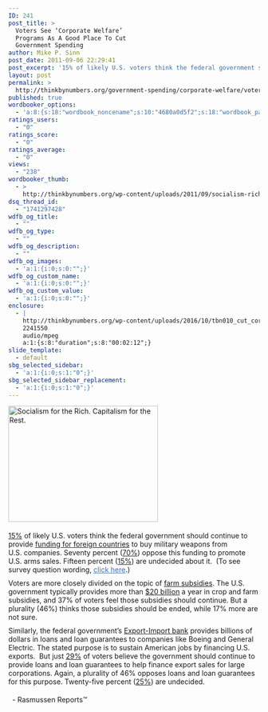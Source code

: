 ```yaml
---
ID: 241
post_title: >
  Voters See ‘Corporate Welfare’
  Programs As A Good Place To Cut
  Government Spending
author: Mike P. Sinn
post_date: 2011-09-06 22:29:41
post_excerpt: '15% of likely U.S. voters think the federal government should continue to provide funding for foreign countries to buy military weapons from U.S. companies. Seventy percent (70%) oppose this funding to promote U.S. arms sales.'
layout: post
permalink: >
  http://thinkbynumbers.org/government-spending/corporate-welfare/voters-cu-corporate-welfare-programs-as-a-good-place-to-cut-government-spending-rasmussen-reports/
published: true
wordbooker_options:
  - 'a:8:{s:18:"wordbook_noncename";s:10:"4680a0d5f2";s:18:"wordbook_page_post";s:4:"-100";s:18:"wordbook_orandpage";s:1:"2";s:23:"wordbook_default_author";s:1:"2";s:23:"wordbook_extract_length";s:2:"10";s:19:"wordbook_actionlink";s:3:"100";s:18:"wordbook_attribute";s:0:"";s:29:"wordbooker_status_update_text";s:0:"";}'
ratings_users:
  - "0"
ratings_score:
  - "0"
ratings_average:
  - "0"
views:
  - "238"
wordbooker_thumb:
  - >
    http://thinkbynumbers.org/wp-content/uploads/2011/09/socialism-rich-90x90.jpg
dsq_thread_id:
  - "1741297428"
wdfb_og_title:
  - ""
wdfb_og_type:
  - ""
wdfb_og_description:
  - ""
wdfb_og_images:
  - 'a:1:{i:0;s:0:"";}'
wdfb_og_custom_name:
  - 'a:1:{i:0;s:0:"";}'
wdfb_og_custom_value:
  - 'a:1:{i:0;s:0:"";}'
enclosure:
  - |
    http://thinkbynumbers.org/wp-content/uploads/2016/10/tbn010_cut_corporate_welfare.mp3
    2241550
    audio/mpeg
    a:1:{s:8:"duration";s:8:"00:02:12";}
slide_template:
  - default
sbg_selected_sidebar:
  - 'a:1:{i:0;s:1:"0";}'
sbg_selected_sidebar_replacement:
  - 'a:1:{i:0;s:1:"0";}'
---
```

<span class="Apple-style-span" style="line-height: 18px;"><img class="size-medium wp-image-245 alignleft" style="border-style: initial; border-color: initial;" title="Socialism for the Rich. Capitalism for the Rest." src="http://thinkbynumbers.org/wp-content/uploads/2011/09/socialism-rich-300x232.jpg" alt="Socialism for the Rich. Capitalism for the Rest." width="300" height="232" /></span>

<p style="margin-top: 0px; margin-bottom: 0px; padding-top: 5px; padding-bottom: 5px;"><a href="http://www.rasmussenreports.com/public_content/politics/general_politics/august_2011/voters_see_these_corporate_welfare_programs_as_a_good_place_to_cut_government_spending">15%</a> of likely U.S. voters think the federal government should continue to provide <a href="https://www.amazon.com/gp/product/0745642411/ref=as_li_qf_sp_asin_il_tl?ie=UTF8&amp;camp=1789&amp;creative=9325&amp;creativeASIN=0745642411&amp;linkCode=as2&amp;tag=quant08-20" target="_blank">funding for foreign countries</a> to buy military weapons from U.S. <span class="Apple-style-span" style="line-height: normal;">companies. Seventy percent (<a href="http://www.rasmussenreports.com/public_content/politics/general_politics/august_2011/voters_see_these_corporate_welfare_programs_as_a_good_place_to_cut_government_spending">70%</a>) oppose this funding to promote U.S. arms sales. Fifteen percent (<a href="http://www.rasmussenreports.com/public_content/politics/general_politics/august_2011/voters_see_these_corporate_welfare_programs_as_a_good_place_to_cut_government_spending">15%</a>) are undecided about it.  (To see survey question wording, <a style="color: #3e72ae;" href="http://www.rasmussenreports.com/public_content/politics/questions/pt_survey_questions/august_2011/questions_corporate_welfare_august_11_12_2011" target="_self">click here</a>.)</span></p>

<p style="margin-top: 0px; margin-bottom: 0px; padding-top: 5px; padding-bottom: 5px;">Voters are more closely divided on the topic of <a href="https://www.amazon.com/gp/product/B005ZH34ZQ/ref=as_li_qf_sp_asin_il_tl?ie=UTF8&amp;camp=1789&amp;creative=9325&amp;creativeASIN=B005ZH34ZQ&amp;linkCode=as2&amp;tag=quant08-20" target="_blank">farm subsidies</a>. The U.S. government typically provides more than <a href="https://en.wikipedia.org/wiki/Agricultural_subsidy">$20 billion</a> a year in crop and farm subsidies, and 37% of voters feel those subsidies should continue. But a plurality (46%) thinks those subsidies should be ended, while 17% more are not sure.</p>

<p style="margin-top: 0px; margin-bottom: 0px; padding-top: 5px; padding-bottom: 5px;">Similarly, the federal government’s <a href="https://www.amazon.com/gp/product/0521104661/ref=as_li_qf_sp_asin_il_tl?ie=UTF8&amp;camp=1789&amp;creative=9325&amp;creativeASIN=0521104661&amp;linkCode=as2&amp;tag=quant08-20" target="_blank">Export-Import bank</a> provides billions of dollars in loans and loan guarantees to companies like Boeing and General Electric. The stated purpose is to sustain American jobs by financing U.S. exports.  But just <a href="https://www.downsizinggovernment.org/search-results?cx=006606822365722333854%3Afgcvw6tf0fw&amp;cof=FORID%3A10&amp;ie=UTF-8&amp;query=voters%20don%20t%20support%20corporate%20welfare&amp;sa=Search">29%</a> of voters believe the government should continue to provide loans and loan guarantees to help finance export sales for large corporations. Again, a plurality of 46% opposes loans and loan guarantees for this purpose. Twenty-five percent (<a href="https://www.downsizinggovernment.org/search-results?cx=006606822365722333854%3Afgcvw6tf0fw&amp;cof=FORID%3A10&amp;ie=UTF-8&amp;query=voters%20don%20t%20support%20corporate%20welfare&amp;sa=Search">25%</a>) are undecided.</p>

  - Rasmussen Reports™